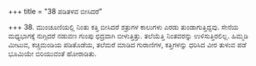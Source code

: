 +++
title = "38 ಪಡಿತಳವ ಬೀಸಿದರೆ"

+++
38. ಮುಂಚೂಣಿಯಲ್ಲಿ ನಿಂತು ಕತ್ತಿ ಬೀಸಿದರೆ ಶತ್ರುಗಳ ಕಾಲುಗಳು ಎರಡು ತುಂಡಾಗುತ್ತಿದ್ದವು. ಸೇನೆಯ ಮಧ್ಯಭಾಗಕ್ಕೆ ನುಗ್ಗಿದರೆ ನಡುವಣ ಗುಂಪು ಛಿದ್ರವಾಗಿ ಬೀಳುತ್ತಿತ್ತು. ತಲೆಯೆತ್ತಿ ನಿಂತವರನ್ನು ಉಳಿಸುತ್ತಿರಲಿಲ್ಲ. ಹಿಮ್ಮಡಿ ಮೀಟುವ, ಕಚ್ಚಿಮಂಡಿಯ ಪಡಿತೊಡೆಯ, ತಲೆಮರೆ ಮಾಡಿದ ಗುರಾಣಿಗಳ, ಕತ್ತಿಗಳನ್ನು ಧರಿಸಿದ ವೀರ ತುಳುವ ಪಡೆ ಭೂಮಿಯೇ ಬಿರಿಯುವಂತೆ ಹೋರಾಡಿತು.
